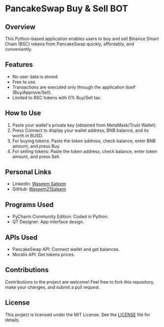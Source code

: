 # PancakeSwap Buy & Sell BOT

## Overview
This Python-based application enables users to buy and sell Binance Smart Chain (BSC) tokens from PancakeSwap quickly, affordably, and conveniently.

## Features
- No user data is stored.
- Free to use.
- Transactions are executed only through the application itself (Buy/Approve/Sell).
- Limited to BSC tokens with 0% Buy/Sell tax.

## How to Use
1. Paste your wallet's private key (obtained from MetaMask/Trust Wallet).
2. Press Connect to display your wallet address, BNB balance, and its worth in BUSD.
3. For buying tokens: Paste the token address, check balance, enter BNB amount, and press Buy.
4. For selling tokens: Paste the token address, check balance, enter token amount, and press Sell.

## Personal Links
- LinkedIn: [Waseem Saleem](https://www.linkedin.com/in/waseem-saleem-276432248/)
- GitHub: [Waseem21Saleem](https://github.com/Waseem21Saleem)

## Programs Used
- PyCharm Community Edition: Coded in Python.
- QT Designer: App interface design.

## APIs Used
- PancakeSwap API: Connect wallet and get balances.
- Moralis API: Get tokens prices.

## Contributions
Contributions to the project are welcome! Feel free to fork this repository, make your changes, and submit a pull request.

## License
This project is licensed under the MIT License. See the [LICENSE](LICENSE) file for details.
